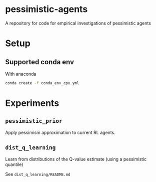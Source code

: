 # pessimistic-agents
A repository for code for empirical investigations of pessimistic agents

# Setup

## Supported conda env

With anaconda

```bash
conda create -f conda_env_cpu.yml
```

# Experiments

## `pessimistic_prior`

Apply pessimism approximation to current RL agents.

## `dist_q_learning`

Learn from distributions of the Q-value estimate (using a pessimistic quantile)

See `dist_q_learning/README.md`

